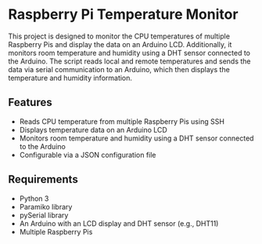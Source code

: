 # Raspberry Pi Temperature Monitor

This project is designed to monitor the CPU temperatures of multiple Raspberry Pis and display the data on an Arduino LCD. Additionally, it monitors room temperature and humidity using a DHT sensor connected to the Arduino. The script reads local and remote temperatures and sends the data via serial communication to an Arduino, which then displays the temperature and humidity information.

## Features

- Reads CPU temperature from multiple Raspberry Pis using SSH
- Displays temperature data on an Arduino LCD
- Monitors room temperature and humidity using a DHT sensor connected to the Arduino
- Configurable via a JSON configuration file

## Requirements

- Python 3
- Paramiko library
- pySerial library
- An Arduino with an LCD display and DHT sensor (e.g., DHT11)
- Multiple Raspberry Pis